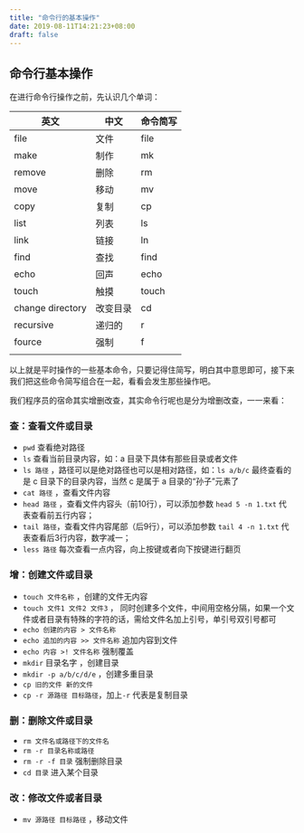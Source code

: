 ```yaml
---
title: "命令行的基本操作"
date: 2019-08-11T14:21:23+08:00
draft: false
---
```


## 命令行基本操作

在进行命令行操作之前，先认识几个单词：

| 英文             | 中文     | 命令简写 |
| ---------------- | -------- | -------- |
| file             | 文件     | file     |
| make             | 制作     | mk       |
| remove           | 删除     | rm       |
| move             | 移动     | mv       |
| copy             | 复制     | cp       |
| list             | 列表     | ls       |
| link             | 链接     | ln       |
| find             | 查找     | find     |
| echo             | 回声     | echo     |
| touch            | 触摸     | touch    |
| change directory | 改变目录 | cd       |
| recursive        | 递归的   | r        |
| fource           | 强制     | f        |
|                  |          |          |

以上就是平时操作的一些基本命令，只要记得住简写，明白其中意思即可，接下来我们把这些命令简写组合在一起，看看会发生那些操作吧。

我们程序员的宿命其实增删改查，其实命令行呢也是分为增删改查，一一来看：

### 查：查看文件或目录

- `pwd` 查看绝对路径
- `ls` 查看当前目录内容，如：a 目录下具体有那些目录或者文件
- `ls 路径` ，路径可以是绝对路径也可以是相对路径，如：`ls a/b/c`  最终查看的是 c 目录下的目录内容，当然 c 是属于 a 目录的“孙子”元素了
- `cat 路径` ，查看文件内容
- `head 路径` ，查看文件内容头（前10行），可以添加参数 `head 5 -n 1.txt` 代表查看前五行内容；
- `tail 路径`，查看文件内容尾部（后9行），可以添加参数 `tail 4 -n 1.txt` 代表查看后3行内容，数字减一；
- `less 路径` 每次查看一点内容，向上按键或者向下按键进行翻页

### 增：创建文件或目录

- `touch 文件名称` ，创建的文件无内容
- `touch 文件1 文件2 文件3` ， 同时创建多个文件，中间用空格分隔，如果一个文件或者目录有特殊的字符的话，需给文件名加上引号，单引号双引号都可
- `echo 创建的内容 > 文件名称`
- `echo 追加的内容 >> 文件名称` 追加内容到文件
- `echo 内容 >! 文件名称` 强制覆盖
- `mkdir` 目录名字 ，创建目录
- `mkdir -p a/b/c/d/e` ，创建多重目录
- `cp 旧的文件 新的文件`
- `cp -r 源路径 目标路径`，加上`-r` 代表是复制目录

### 删：删除文件或目录

- `rm 文件名或路径下的文件名` 
- `rm -r 目录名称或路径`
- `rm -r -f 目录` 强制删除目录
- `cd 目录` 进入某个目录 

### 改：修改文件或者目录

- `mv 源路径 目标路径` ，移动文件